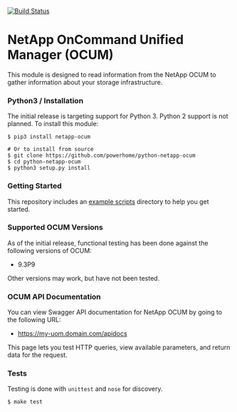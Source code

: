 [![Build Status](https://api.travis-ci.org/powerhome/python-netapp-ocum.png)](https://api.travis-ci.org/powerhome/python-netapp-ocum)

# NetApp OnCommand Unified Manager (OCUM)
This module is designed to read information from the NetApp OCUM to gather information about your storage infrastructure.

### Python3 / Installation
The initial release is targeting support for Python 3. Python 2 support is not planned. To install this module:

```
$ pip3 install netapp-ocum

# Or to install from source
$ git clone https://github.com/powerhome/python-netapp-ocum
$ cd python-netapp-ocum
$ python3 setup.py install
```

### Getting Started
This repository includes an [example scripts](examples/README.md) directory to help you get started.

### Supported OCUM Versions
As of the initial release, functional testing has been done against the following versions of OCUM:

 - 9.3P9

Other versions may work, but have not been tested.

### OCUM API Documentation
You can view Swagger API documentation for NetApp OCUM by going to the following URL:

 - https://my-uom.domain.com/apidocs

This page lets you test HTTP queries, view available parameters, and return data for the request.

### Tests
Testing is done with `unittest` and `nose` for discovery.

```
$ make test
```
